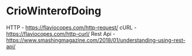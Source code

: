 # CrioWinterofDoing
HTTP - https://flaviocopes.com/http-request/
cURL - https://flaviocopes.com/http-curl/
Rest Api - https://www.smashingmagazine.com/2018/01/understanding-using-rest-api/
